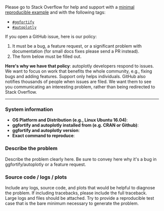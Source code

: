 Please go to Stack Overflow for help and support with a [minimal reproducible example](https://stackoverflow.com/help/mcve) and with the following tags:

* [`#ggfortify`](https://stackoverflow.com/questions/tagged/ggfortify)
* [`#autoplotly`](https://stackoverflow.com/questions/tagged/autoplotly)

If you open a GitHub issue, here is our policy:

1. It must be a bug, a feature request, or a significant problem with documentation (for small docs fixes please send a PR instead).
2. The form below must be filled out.

**Here's why we have that policy**: autoplotly developers respond to issues. We want to focus on work that benefits the whole community, e.g., fixing bugs and adding features. Support only helps individuals. GitHub also notifies thousands of people when issues are filed. We want them to see you communicating an interesting problem, rather than being redirected to Stack Overflow.

------------------------

### System information
- **OS Platform and Distribution (e.g., Linux Ubuntu 16.04)**:
- **ggfortify and autoplotly installed from (e.g. CRAN or Github)**:
- **ggfortify and autoplotly version**:
- **Exact command to reproduce**:

### Describe the problem
Describe the problem clearly here. Be sure to convey here why it's a bug in ggfortify/autoplotly or a feature request.

### Source code / logs / plots
Include any logs, source code, and plots that would be helpful to diagnose the problem. If including tracebacks, please include the full traceback. Large logs and files should be attached. Try to provide a reproducible test case that is the bare minimum necessary to generate the problem.
